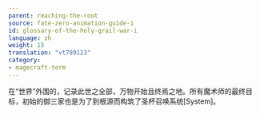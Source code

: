 ```yaml
---
parent: reaching-the-root
source: fate-zero-animation-guide-i
id: glossary-of-the-holy-grail-war-i
language: zh
weight: 15
translation: "vt789123"
category:
- magecraft-term
---
```


在“世界”外围的，记录此世之全部，万物开始且终焉之地。所有魔术师的最终目标，初始的御三家也是为了到根源而构筑了圣杯召唤系统[System]。
